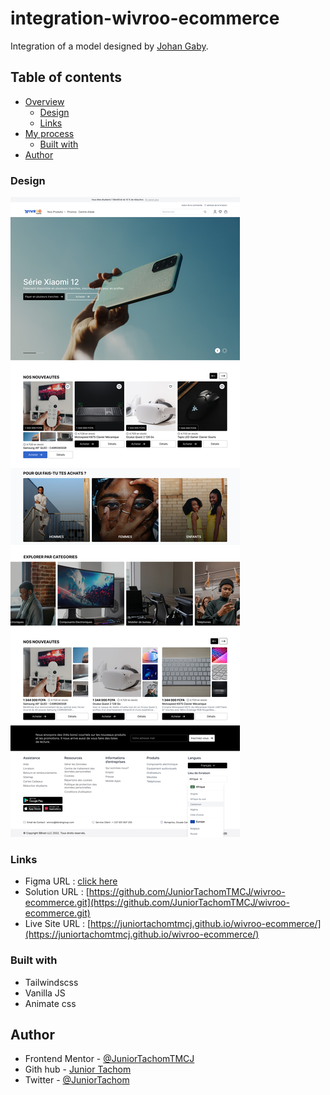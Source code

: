 # integration-wivroo-ecommerce

Integration of a model designed by [Johan Gaby](https://www.behance.net/mbagnajohan).

## Table of contents

- [Overview](#overview)
  - [Design](#design)
  - [Links](#links)
- [My process](#my-process)
  - [Built with](#built-with)
- [Author](#author)

### Design

![1659293618668](image/README/1659293618668.png)

### Links

- Figma URL : [click here](https://www.figma.com/file/QOeSAcBK0uv03IjDYAp2yM/LearnUIDesign?node-id=2%3A1880)
- Solution URL : [https://github.com/JuniorTachomTMCJ/wivroo-ecommerce.git](https://github.com/JuniorTachomTMCJ/wivroo-ecommerce.git)
- Live Site URL : [https://juniortachomtmcj.github.io/wivroo-ecommerce/](https://juniortachomtmcj.github.io/wivroo-ecommerce/)

### Built with

- Tailwindscss
- Vanilla JS
- Animate css

## Author

- Frontend Mentor - [@JuniorTachomTMCJ](https://www.frontendmentor.io/profile/JuniorTachomTMCJ)
- Gith hub - [Junior Tachom](https://github.com/JuniorTachomTMCJ)
- Twitter - [@JuniorTachom](https://twitter.com/JuniorTachom)
